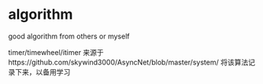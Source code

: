 # algorithm
good algorithm from others or myself

timer/timewheel/itimer 来源于https://github.com/skywind3000/AsyncNet/blob/master/system/ 将该算法记录下来，以备用学习
